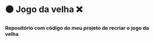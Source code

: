 #  :black_circle: Jogo da velha :x: 



### Repositório com código do meu projeto de recriar o jogo da velha